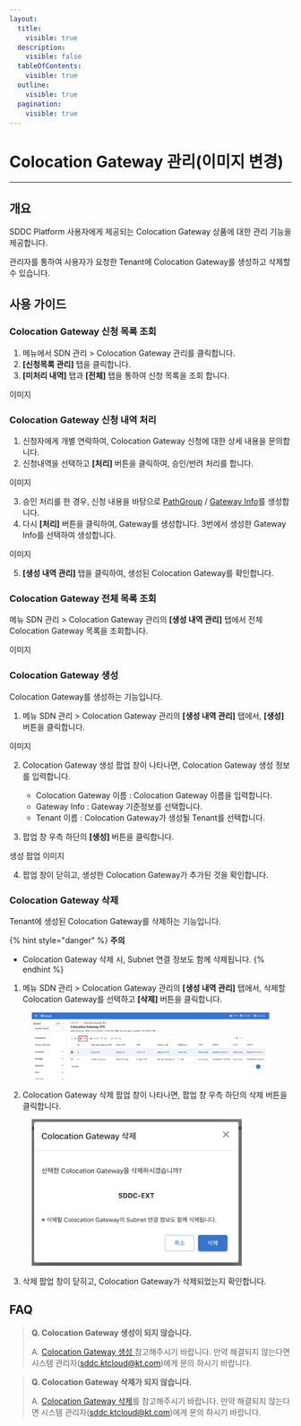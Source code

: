 ```yaml
---
layout:
  title:
    visible: true
  description:
    visible: false
  tableOfContents:
    visible: true
  outline:
    visible: true
  pagination:
    visible: true
---
```


# Colocation Gateway 관리(이미지 변경)

***

## 개요

SDDC Platform 사용자에게 제공되는 Colocation Gateway 상품에 대한 관리 기능을 제공합니다.

관리자를 통하여 사용자가 요청한 Tenant에 Colocation Gateway를 생성하고 삭제할 수 있습니다.

## 사용 가이드

### Colocation Gateway 신청 목록 조회

1. 메뉴에서 SDN 관리 > Colocation Gateway 관리를 클릭합니다.
2. **\[신청목록 관리]** 탭을 클릭합니다.
3. **\[미처리 내역]** 탭과 **\[전체]** 탭을 통하여 신청 목록을 조회 합니다.

이미지

### Colocation Gateway 신청 내역 처리

1. 신청자에게 개별 연락하여, Colocation Gateway 신청에 대한 상세 내용을 문의합니다.
2. 신청내역을 선택하고 **\[처리]** 버튼을 클릭하여, 승인/반려 처리를 합니다.

이미지

3. 승인 처리를 한 경우, 신청 내용을 바탕으로  [PathGroup](pathgroup.md) / [Gateway Info](gateway-info.md)를 생성합니다.
4. 다시 **\[처리]** 버튼을 클릭하여, Gateway를 생성합니다. 3번에서 생성한 Gateway Info를 선택하여 생성합니다.

이미지

5. **\[생성 내역 관리]** 탭을 클릭하여, 생성된 Colocation Gateway를 확인합니다.



### Colocation Gateway 전체 목록 조회

메뉴 SDN 관리 > Colocation Gateway 관리의 **\[생성 내역 관리]** 탭에서 전체 Colocation Gateway 목록을 조회합니다.

이미지

### Colocation Gateway 생성

Colocation Gateway를 생성하는 기능입니다.&#x20;

1. 메뉴 SDN 관리 > Colocation Gateway 관리의 **\[생성 내역 관리]** 탭에서, **\[생성]** 버튼을 클릭합니다.

이미지

2.  Colocation Gateway 생성 팝업 창이 나타나면, Colocation Gateway 생성 정보를 입력합니다.

    * Colocation Gateway 이름 : Colocation Gateway 이름을 입력합니다.
    * Gateway Info : Gateway 기준정보를 선택합니다.
    * Tenant 이름 : Colocation Gateway가 생성될 Tenant를 선택합니다.


3. 팝업 창 우측 하단의 **\[생성]** 버튼을 클릭합니다.

생성 팝업 이미지

4. 팝업 창이 닫히고, 생성한 Colocation Gateway가 추가된 것을 확인합니다.

### Colocation Gateway 삭제

Tenant에 생성된 Colocation Gateway를 삭제하는 기능입니다.

{% hint style="danger" %}
**주의**

* Colocation Gateway 삭제 시, Subnet 연결 정보도 함께 삭제됩니다.
{% endhint %}

1. 메뉴 SDN 관리 > Colocation Gateway 관리의 **\[생성 내역 관리]** 탭에서, 삭제할 Colocation Gateway를 선택하고 **\[삭제]** 버튼을 클릭합니다.

<figure><img src="../.gitbook/assets/image (252).png" alt=""><figcaption></figcaption></figure>

2. Colocation Gateway 삭제 팝업 창이 나타나면, 팝업 창 우측 하단의 삭제 버튼을 클릭합니다.

<figure><img src="../.gitbook/assets/image (253).png" alt="" width="375"><figcaption></figcaption></figure>

3. 삭제 팝업 창이 닫히고, Colocation Gateway가 삭제되었는지 확인합니다.

## FAQ

> **Q. Colocation Gateway 생성이 되지 않습니다.**
>
> A. [Colocation Gateway 생성 ](colocation-gateway.md#gateway-1)참고해주시기 바랍니다. 만약 해결되지 않는다면 시스템 관리자(sddc.ktcloud@kt.com)에게 문의 하시기 바랍니다.

> **Q. Colocation Gateway 삭제가 되지 않습니다.**
>
> A. [Colocation Gateway 삭제](colocation-gateway.md#gateway-2)를 참고해주시기 바랍니다. 만약 해결되지 않는다면 시스템 관리자(sddc.ktcloud@kt.com)에게 문의 하시기 바랍니다.
